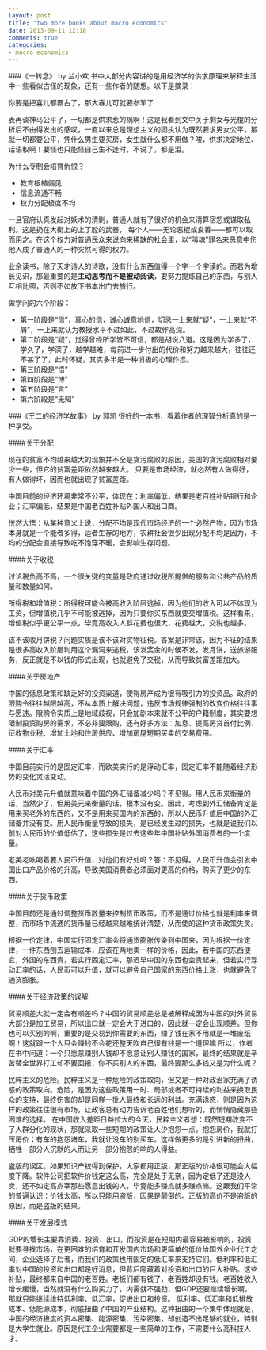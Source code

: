 ```yaml
---
layout: post
title: "two more books about macro economics"
date: 2013-09-11 12:18
comments: true
categories:
- macro economics
---
```

###《一转念》 by 兰小欢
书中大部分内容讲的是用经济学的供求原理来解释生活中一些看似古怪的现象，还有一些作者的随想。以下是摘录：

你要是把喜儿都霸占了，那大春儿可就要参军了

表再谈神马公平了，一切都是供求惹的祸啊！这是我看到文中关于剩女与光棍的分析后不由得发出的感叹，一直以来总是理想主义的固执认为既然要求男女公平，那就一切都要公平，凭什么男生要买房，女生就什么都不用做？唉，供求决定地位、话语权啊！要怪也只能怪自己生不逢时，不说了，都是泪。

为什么专制会培育仇恨？

- 教育根植偏见
- 信息流通不畅
- 权力分配极度不均

一旦官府认真发起对妖术的清剿，普通人就有了很好的机会来清算宿怨或谋取私利。这是扔在大街上的上了膛的武器，
每个人——无论恶棍或良善——都可以取而用之。在这个权力对普通民众来说向来稀缺的社会里，以“叫魂”罪名来恶意中伤他人成了普通人的一种突然可得的权力。

业余读书，除了天才诗人的诗歌，没有什么东西值得一个字一个字读的。而若为增长见识，那最重要的是**主动思考而不是被动阅读**，要努力提炼自己的东西，与别人互相比照，否则不如放下书本出门去旅行。

做学问的六个阶段：    

- 第一阶段是“信”，真心的信，诚心诚意地信，切忌一上来就“疑”，一上来就“不屑”，一上来就认为教授水平不过如此，不过故作高深。   
- 第二阶段是“疑”，觉得曾经所学皆不可信，都是胡说八道。这是因为学多了，学久了，学深了，越学越难，每前进一步付出的代价和努力越来越大，往往还不甚了了，此时怀疑，其实多半是一种消极的心理作祟。    
- 第三阶段是“悟”    
- 第四阶段是“博”    
- 第五阶段是“言”    
- 第六阶段是“无知”

###《王二的经济学故事》  by 郭凯
很好的一本书，看着作者的理智分析真的是一种享受。    

####关于分配

现在的贫富不均越来越大的现象并不全是贪污腐败的原因，美国的贪污腐败相对要少一些，但它的贫富差距依然越来越大。
只要是市场经济，就必然有人做得好，有人做得坏，因而也就出现了贫富差距。

中国目前的经济环境非常不公平，体现在：利率偏低，结果是老百姓补贴银行和企业；汇率偏低，结果是中国老百姓补贴外国人和出口商。

恍然大悟：从某种意义上说，分配不均是现代市场经济的一个必然产物，因为市场本身就是一个能者多得，适者生存的地方，农耕社会很少出现分配不均是因为，不均的分配会直接导致吃不饱穿不暖，会影响生存问题。

####关于收税

讨论税负高不高，一个很关键的变量是政府通过收税所提供的服务和公共产品的质量和数量如何。

所得税和增值税：所得税可能会被高收入阶层逃掉，因为他们的收入可以不体现为工资，但增值税几乎不可能被逃掉，因为只要你买东西就要交增值税。这样看来，增值税似乎更公平一点，毕竟高收入人群花费也很大，花费越大，交税也越多。

该不该收月饼税？问题实质是该不该对实物征税。答案是非常该，因为不征的结果是很多高收入阶层利用这个漏洞来逃税，该发奖金的时候不发，发月饼，送旅游服务，反正就是不以钱的形式出现，也就避免了交税，从而导致贫富差距加大。

####关于房地产

中国的低息政策和缺乏好的投资渠道，使得房产成为很有吸引力的投资品。政府的限购令往往越限越高，不从本质上解决问题，违反市场规律强制的改变价格往往事与愿违。限购令实质上是地域歧视，只会加剧本来就不公平的户籍制度，其实要想限制投资购房的需求，不必非要限购，还有好多方法：加息、提高房贷首付比例、征收物业税、增加土地和住房供应、增加房屋短期买卖的交易费用。

####关于汇率

中国目前实行的是固定汇率，而欧美实行的是浮动汇率，固定汇率不能随着经济形势的变化灵活变动。

人民币对美元升值就意味着中国的外汇储备减少吗？不见得。用人民币来衡量的话，当然少了，但用美元来衡量的话，根本没有变。因此，考虑到外汇储备肯定是用来买老外的东西的，又不是用来买国内的东西的，所以人民币升值后中国的外汇储备并没有变。用人民币衡量导致的损失，是已经发生过的损失，也就是说我们以前对人民币的价值低估了，这些损失是过去这些年中国补贴外国消费者的一个度量。

老美老吆喝着要人民币升值，对他们有好处吗？答：不见得。人民币升值会引发中国出口产品价格的升高，导致美国消费者必须面对更高的价格，购买了更少的东西。

####关于货币政策

中国目前还是通过调整货币数量来控制货币政策，而不是通过价格也就是利率来调整，而市场中流通的货币量已经越来越难统计清楚，从而使的这种货币政策失灵。

根据一价定律，中国实行固定汇率会将通货膨胀传染到中国来，因为根据一价定律，一件东西刨去运输成本，应该在两地卖一样的价格，因此，若中国的东西便宜，外国的东西贵，若实行固定汇率，那迟早中国的东西也会贵起来，但若实行浮动汇率的话，人民币可以升值，就可以避免自己国家的东西价格上涨，也就避免了通货膨胀。

####关于经济政策的误解

贸易顺差大就一定会有顺差吗？中国的贸易顺差总是被解释成因为中国的对外贸易大部分是加工贸易，所以出口就一定会大于进口的，因此就一定会出现顺差。但你也可以买别的啊，重要的是交易到你需要的东西，赚了钱在家不用就是一堆废纸啊！这就跟一个人只会赚钱不会花还整天吹自己很有钱是一个道理嘛
所以，作者在书中问道：一个只愿意赚别人钱却不愿意让别人赚钱的国家，最终的结果就是辛苦替全世界打工却不要回报，你不买别人的东西，最终要那么多钱又是为什么呢？

民粹主义的危险。民粹主义是一种危险的政策取向，但又是一种对政治家充满了诱惑的政策取向。危险，是因为这些政策用一时、局部或者不可持续的利益来换取民众的支持，最终伤害的却是同样一批人最终和长远的利益。充满诱惑，则是因为这样的政策往往很有市场，让政客总有动力告诉老百姓他们想听的，而悄悄隐藏那些困难的选择。
在中国收入差距日益拉大的今天，民粹主义者想：既然短期改变不了人群分化的现状，那就采取一些短期的政策让人少抱怨一点。抱怨房价，我就打压房价；有车的抱怨堵车，我就让没车的别买车。这样做更多的是引进新的扭曲，牺牲一部分人沉默的人而让另一部分抱怨的响的人得益。

盗版的误区。如果知识产权得到保护，大家都用正版，那正版的价格很可能会大幅度下降。软件公司把软件价钱定这么高，完全是处于无奈，因为定低了还是没人卖，还不如定高点宰那些愿意出钱的人，毕竟能多赚点就多赚点嘛。这跟我们平常的普遍认识：价钱太高，所以只能用盗版，因果是颠倒的。正版的高价不是盗版的原因，而是盗版的结果。

####关于发展模式    

GDP的增长主要靠消费、投资、出口，而投资是在短期内最容易被影响的，投资就要寻找市场，在更困难的培育和开发国内市场和更简单的低价给国外企业代工之间，企业选择了后者，而我们的政策也用固定的低汇率来支持它们。低利率和低汇率对中国的投资和出口都是好消息，但背后隐藏着对投资和出口的巨大补贴。这些补贴，最终都来自中国的老百姓。老板们都有钱了，老百姓却没有钱。老百姓收入增长缓慢，当然就没有什么购买力了，内需就不强劲，但GDP还要继续增长啊，那就只能继续维持低利率、低汇率，促进出口和投资。
低利率、低汇率和低排放成本、低能源成本，彻底扭曲了中国的产业结构。这种扭曲的一个集中体现就是，中国的经济极度的资本密集、能源密集、污染密集，却创造不出足够的就业，特别是大学生就业。原因是代工企业需要都是一些简单的工作，不需要什么高科技人才。
